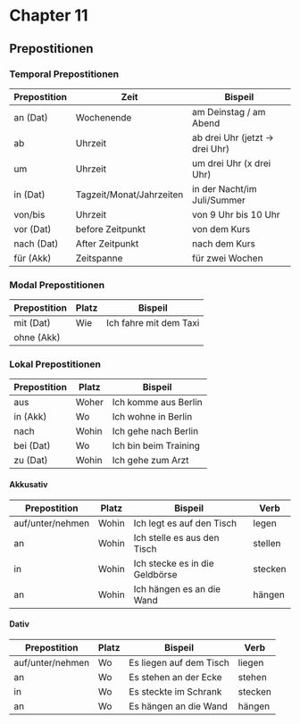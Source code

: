 # Chapter 11

## Prepostitionen

### Temporal Prepostitionen

| Prepostition| Zeit                     | Bispeil                        |
|-------------|--------------------------|--------------------------------|
| an   (Dat)  |  Wochenende              | am Deinstag / am Abend         |
| ab          |  Uhrzeit                 | ab drei Uhr (jetzt -> drei Uhr)|
| um          |  Uhrzeit                 | um drei Uhr (x drei Uhr)       |
| in   (Dat)  |  Tagzeit/Monat/Jahrzeiten| in der Nacht/im Juli/Summer    |
| von/bis     |  Uhrzeit                 | von 9 Uhr bis 10 Uhr           |
| vor  (Dat)  |  before Zeitpunkt        | von dem Kurs                   |
| nach (Dat)  |  After Zeitpunkt         | nach dem Kurs                  |
| für  (Akk)  |  Zeitspanne              | für zwei Wochen                |

### Modal Prepostitionen

| Prepostition| Platz| Bispeil               |
|-------------|------|-----------------------|
| mit   (Dat) |  Wie | Ich fahre mit dem Taxi|
| ohne  (Akk) |      |                       |

### Lokal Prepostitionen

| Prepostition| Platz  | Bispeil              |
|-------------|--------|----------------------|
| aus         |  Woher | Ich komme aus Berlin |
| in   (Akk)  |  Wo    | Ich wohne in Berlin  |
| nach        |  Wohin | Ich gehe nach Berlin |
| bei  (Dat)  |  Wo    | Ich bin beim Training|
| zu   (Dat)  |  Wohin | Ich gehe zum Arzt    |

#### Akkusativ

| Prepostition     | Platz  | Bispeil                       |  Verb   |
|------------------|--------|-------------------------------|---------|
| auf/unter/nehmen |  Wohin | Ich legt es auf den Tisch     |  legen  |
| an               |  Wohin | Ich stelle es aus den Tisch   |  stellen|
| in               |  Wohin | Ich stecke es in die Geldbörse|  stecken|
| an               |  Wohin | Ich hängen es an die Wand     |  hängen |

#### Dativ

| Prepostition    | Platz| Bispeil                |  Verb   |
|-----------------|------|------------------------|---------|
| auf/unter/nehmen|  Wo  | Es liegen auf dem Tisch|  liegen |
| an              |  Wo  | Es stehen an der Ecke  |  stehen |
| in              |  Wo  | Es steckte im Schrank  |  stecken|
| an              |  Wo  | Es hängen an die Wand  |  hängen |
